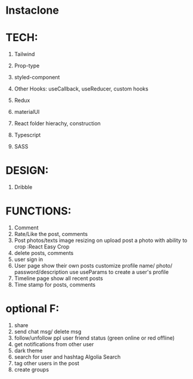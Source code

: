 # Instaclone
# TECH:
1. Tailwind  
2. Prop-type
3. styled-component
4. Other Hooks: useCallback, useReducer, custom hooks
5. Redux
6. materialUI

7. React folder hierachy, construction

8. Typescript
9. SASS

# DESIGN:
1. Dribble

# FUNCTIONS:
1. Comment
2. Rate/Like the post, comments
3. Post photos/texts 
	image resizing on upload
	post a photo with ability to crop :React Easy Crop
4. delete posts, comments
5. user sign in
6. User page
	show their own posts
	customize profile name/ photo/ password/description
	use useParams to create a user's profile
7. Timeline page
	show all recent posts
8. Time stamp for posts, comments

# optional F:
1. share
2. send chat msg/ delete msg
3. follow/unfollow ppl
	user friend status (green online or red offline)
4. get notifications from other user
5. dark theme
6. search for user and hashtag Algolia Search
7. tag other users in the post
8. create groups